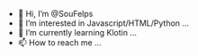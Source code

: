 - 👋 Hi, I’m @SouFelps
- 👀 I’m interested in Javascript/HTML/Python ...
- 🌱 I’m currently learning Klotin ...
- 📫 How to reach me ...

<!---
SouFelps/SouFelps is a ✨ special ✨ repository because its `README.md` (this file) appears on your GitHub profile.
You can click the Preview link to take a look at your changes.
--->
